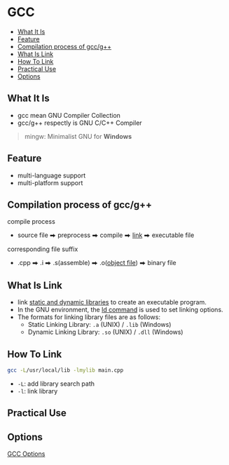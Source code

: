 # GCC

* [What It Is](#what-it-is)
* [Feature](#feature)
* [Compilation process of gcc/g++](#compilation-process-of-gcc/g++)
* [What Is Link](#what-is-link)
* [How To Link](#how-to-link)
* [Practical Use](#practical-use)
* [Options](#options)

## What It Is

- gcc mean GNU Compiler Collection
- gcc/g++ respectly is GNU C/C++ Compiler

> mingw: Minimalist GNU for **Windows**

## Feature

- multi-language support
- multi-platform support

## Compilation process of gcc/g++

compile process

- source file ⮕  preprocess ⮕  compile ⮕  [link](#what-is-link) ⮕  executable file

corresponding file suffix

- .cpp ⮕ .i ⮕ .s(assemble) ⮕ .o([object file](c-object-file.md)) ⮕  binary file

## What Is Link

- link [static and dynamic libraries](c-library-file.md) to create an executable program.
- In the GNU environment, the [ld command](gnu-linker.md) is used to set linking options.
- The formats for linking library files are as follows:
  - Static Linking Library: `.a` (UNIX) / `.lib` (Windows)
  - Dynamic Linking Library: `.so` (UNIX) / `.dll` (Windows)

## How To Link

```sh
gcc -L/usr/local/lib -lmylib main.cpp
```

- `-L`: add library search path
- `-l`: link library

## Practical Use

## Options

[GCC Options](gcc-options.md)


